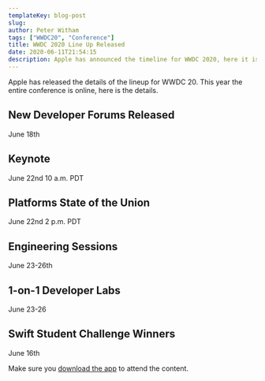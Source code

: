 ```yaml
---
templateKey: blog-post
slug: 
author: Peter Witham
tags: ["WWDC20", "Conference"]
title: WWDC 2020 Line Up Released
date: 2020-06-11T21:54:15
description: Apple has announced the timeline for WWDC 2020, here it is.
---
```


Apple has released the details of the lineup for WWDC 20. This year the entire conference is online, here is the details.

## New Developer Forums Released
June 18th

## Keynote
June 22nd 10 a.m. PDT

## Platforms State of the Union
June 22nd 2 p.m. PDT

## Engineering Sessions
June 23-26th

## 1-on-1 Developer Labs
June 23-26

## Swift Student Challenge Winners
June 16th

Make sure you [download the app](https://apps.apple.com/us/app/apple-developer/id640199958) to attend the content.
